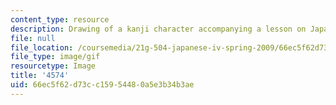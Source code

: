 ```yaml
---
content_type: resource
description: Drawing of a kanji character accompanying a lesson on Japanese.
file: null
file_location: /coursemedia/21g-504-japanese-iv-spring-2009/66ec5f62d73cc15954480a5e3b34b3ae_4574.gif
file_type: image/gif
resourcetype: Image
title: '4574'
uid: 66ec5f62-d73c-c159-5448-0a5e3b34b3ae
---
```

